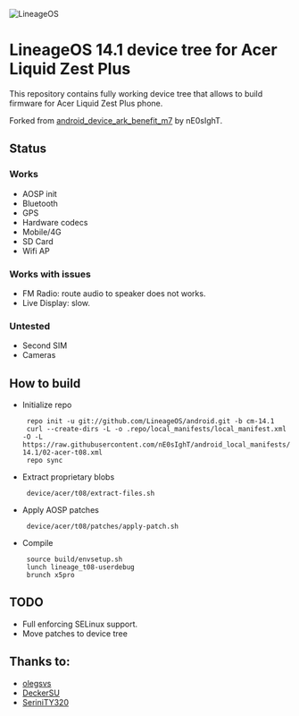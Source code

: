 ![LineageOS](https://lineageos.org/images/logo-2.png)
# LineageOS 14.1 device tree for Acer Liquid Zest Plus

This repository contains fully working device tree that allows to build firmware for Acer Liquid Zest Plus phone.

Forked from [android_device_ark_benefit_m7](https://github.com/olegsvs/android_device_ark_benefit_m7) by nE0sIghT.

## Status
### Works
 * AOSP init
 * Bluetooth
 * GPS
 * Hardware codecs
 * Mobile/4G
 * SD Card
 * Wifi AP

### Works with issues
 * FM Radio: route audio to speaker does not works.
 * Live Display: slow.

### Untested
 * Second SIM
 * Cameras

## How to build

 * Initialize repo
   ```
    repo init -u git://github.com/LineageOS/android.git -b cm-14.1
    curl --create-dirs -L -o .repo/local_manifests/local_manifest.xml -O -L https://raw.githubusercontent.com/nE0sIghT/android_local_manifests/cm-14.1/02-acer-t08.xml
    repo sync
   ```
 * Extract proprietary blobs
   ```
    device/acer/t08/extract-files.sh
   ```
 * Apply AOSP patches
   ```
    device/acer/t08/patches/apply-patch.sh
   ```
 * Compile
   ```
    source build/envsetup.sh
    lunch lineage_t08-userdebug
    brunch x5pro
   ```

## TODO
 * Full enforcing SELinux support.
 * Move patches to device tree

## Thanks to:
 * [olegsvs](https://github.com/olegsvs)
 * [DeckerSU](https://github.com/DeckerSU)
 * [SeriniTY320](https://github.com/SeriniTY320)
